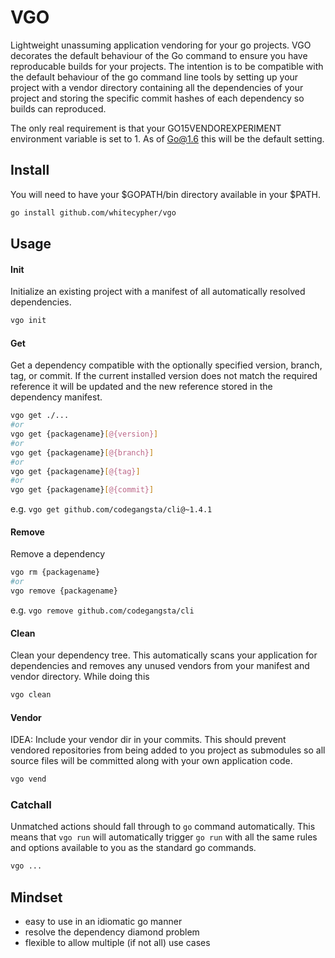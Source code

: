 # VGO

Lightweight unassuming application vendoring for your go projects. VGO decorates the default behaviour of the Go command to ensure you have reproducable builds for your projects. The intention is to be compatible with the default behaviour of the go command line tools by setting up your project with a vendor directory containing all the dependencies of your project and storing the specific commit hashes of each dependency so builds can reproduced.

The only real requirement is that your GO15VENDOREXPERIMENT environment variable is set to 1. As of Go@1.6 this will be the default setting.

## Install

You will need to have your $GOPATH/bin directory available in your $PATH.
```sh
go install github.com/whitecypher/vgo
```

## Usage

#### Init
Initialize an existing project with a manifest of all automatically resolved dependencies.
```sh
vgo init
```

#### Get
Get a dependency compatible with the optionally specified version, branch, tag, or commit. If the current installed version does not match the required reference it will be updated and the new reference stored in the dependency manifest.
```sh
vgo get ./...
#or
vgo get {packagename}[@{version}]
#or
vgo get {packagename}[@{branch}]
#or
vgo get {packagename}[@{tag}]
#or
vgo get {packagename}[@{commit}]
```
e.g. `vgo get github.com/codegangsta/cli@~1.4.1`

#### Remove
Remove a dependency
```sh
vgo rm {packagename}
#or
vgo remove {packagename}
```
e.g. `vgo remove github.com/codegangsta/cli`

#### Clean
Clean your dependency tree. This automatically scans your application for dependencies and removes any unused vendors from your manifest and vendor directory. While doing this 
```sh
vgo clean
```

#### Vendor
IDEA: Include your vendor dir in your commits. This should prevent vendored repositories from being added to you project as submodules so all source files will be committed along with your own application code.
```sh
vgo vend
```

### Catchall
Unmatched actions should fall through to `go` command automatically. This means that `vgo run` will automatically trigger `go run` with all the same rules and options available to you as the standard go commands.
```sh
vgo ...
```

## Mindset
* easy to use in an idiomatic go manner
* resolve the dependency diamond problem
* flexible to allow multiple (if not all) use cases
